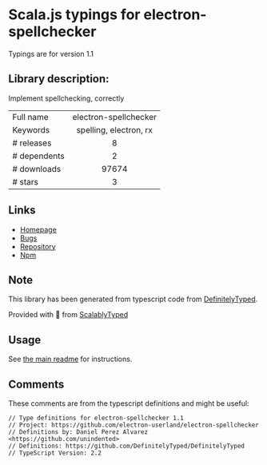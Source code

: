 
# Scala.js typings for electron-spellchecker

Typings are for version 1.1

## Library description:
Implement spellchecking, correctly

|                    |                 |
| ------------------ | :-------------: |
| Full name          | electron-spellchecker |
| Keywords           | spelling, electron, rx |
| # releases         | 8 |
| # dependents       | 2 |
| # downloads        | 97674 |
| # stars            | 3 |

## Links
- [Homepage](https://github.com/electron-userland/electron-spellchecker)
- [Bugs](https://github.com/electron-userland/electron-spellchecker/issues)
- [Repository](https://github.com/electron-userland/electron-spellchecker)
- [Npm](https://www.npmjs.com/package/electron-spellchecker)
    


## Note
This library has been generated from typescript code from [DefinitelyTyped](https://definitelytyped.org).

Provided with :purple_heart: from [ScalablyTyped](https://github.com/oyvindberg/ScalablyTyped)

## Usage
See [the main readme](../../readme.md) for instructions.

## Comments

These comments are from the typescript definitions and might be useful:
```
// Type definitions for electron-spellchecker 1.1
// Project: https://github.com/electron-userland/electron-spellchecker
// Definitions by: Daniel Perez Alvarez <https://github.com/unindented>
// Definitions: https://github.com/DefinitelyTyped/DefinitelyTyped
// TypeScript Version: 2.2

```

